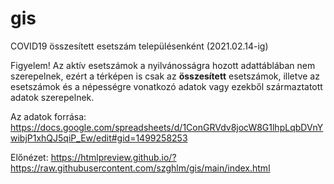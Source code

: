 # gis
COVID19 összesített esetszám településenként (2021.02.14-ig)

Figyelem! Az aktív esetszámok a nyilvánosságra hozott adattáblában nem szerepelnek, ezért a térképen is csak az **összesített** esetszámok, illetve az esetszámok és a népességre vonatkozó adatok vagy ezekből származtatott adatok szerepelnek.  

Az adatok forrása: https://docs.google.com/spreadsheets/d/1ConGRVdv8jocW8G1lhpLqbDVnYwibjP1xhQJ5qiP_Ew/edit#gid=1499258253 

Előnézet: https://htmlpreview.github.io/?https://raw.githubusercontent.com/szghlm/gis/main/index.html
